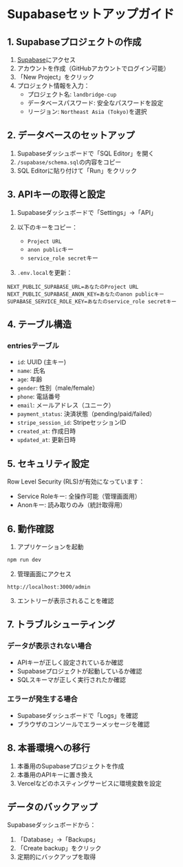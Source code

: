 # Supabaseセットアップガイド

## 1. Supabaseプロジェクトの作成

1. [Supabase](https://supabase.com)にアクセス
2. アカウントを作成（GitHubアカウントでログイン可能）
3. 「New Project」をクリック
4. プロジェクト情報を入力：
   - プロジェクト名: `landbridge-cup`
   - データベースパスワード: 安全なパスワードを設定
   - リージョン: `Northeast Asia (Tokyo)`を選択

## 2. データベースのセットアップ

1. Supabaseダッシュボードで「SQL Editor」を開く
2. `/supabase/schema.sql`の内容をコピー
3. SQL Editorに貼り付けて「Run」をクリック

## 3. APIキーの取得と設定

1. Supabaseダッシュボードで「Settings」→「API」
2. 以下のキーをコピー：
   - `Project URL`
   - `anon public`キー
   - `service_role secret`キー

3. `.env.local`を更新：

```env
NEXT_PUBLIC_SUPABASE_URL=あなたのProject URL
NEXT_PUBLIC_SUPABASE_ANON_KEY=あなたのanon publicキー
SUPABASE_SERVICE_ROLE_KEY=あなたのservice_role secretキー
```

## 4. テーブル構造

### entriesテーブル
- `id`: UUID (主キー)
- `name`: 氏名
- `age`: 年齢
- `gender`: 性別（male/female）
- `phone`: 電話番号
- `email`: メールアドレス（ユニーク）
- `payment_status`: 決済状態（pending/paid/failed）
- `stripe_session_id`: StripeセッションID
- `created_at`: 作成日時
- `updated_at`: 更新日時

## 5. セキュリティ設定

Row Level Security (RLS)が有効になっています：
- Service Roleキー: 全操作可能（管理画面用）
- Anonキー: 読み取りのみ（統計取得用）

## 6. 動作確認

1. アプリケーションを起動
```bash
npm run dev
```

2. 管理画面にアクセス
```
http://localhost:3000/admin
```

3. エントリーが表示されることを確認

## 7. トラブルシューティング

### データが表示されない場合
- APIキーが正しく設定されているか確認
- Supabaseプロジェクトが起動しているか確認
- SQLスキーマが正しく実行されたか確認

### エラーが発生する場合
- Supabaseダッシュボードで「Logs」を確認
- ブラウザのコンソールでエラーメッセージを確認

## 8. 本番環境への移行

1. 本番用のSupabaseプロジェクトを作成
2. 本番用のAPIキーに置き換え
3. Vercelなどのホスティングサービスに環境変数を設定

## データのバックアップ

Supabaseダッシュボードから：
1. 「Database」→「Backups」
2. 「Create backup」をクリック
3. 定期的にバックアップを取得
